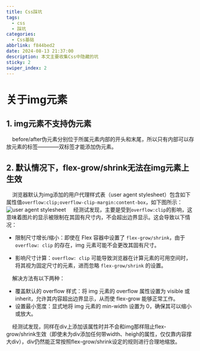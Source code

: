 ```yaml
---
title: Css踩坑
tags:
  - css
  - 踩坑
categories:
  - Css基础
abbrlink: f844bed2
date: 2024-08-13 21:37:00
description: 本文主要收集Css中隐藏的坑
sticky: 2
swiper_index: 2
---
```


# 关于img元素

## 1. img元素不支持伪元素

&nbsp;&nbsp;&nbsp;&nbsp;before/after伪元素分别位于所属元素内部的开头和末尾，所以只有内部可以存放元素的标签————双标签才能添加伪元素。

## 2. 默认情况下，flex-grow/shrink无法在img元素上生效

&nbsp;&nbsp;&nbsp;&nbsp;浏览器默认为img添加的用户代理样式表（user agent stylesheet）包含如下属性值`overflow:clip;overflow-clip-margin:content-box`，如下图所示：
![user agent stylesheet](https://cdn.jsdelivr.net/gh/wit-l/filebed@main/images/17235612150841723561152164.png)
&nbsp;&nbsp;&nbsp;&nbsp;经测试发现，主要是受到`overflow:clip`的影响，这意味着图片的显示被限制在其固有尺寸内，不会超出边界显示。这会导致以下情况：

- 限制尺寸增长/缩小：即使在 Flex 容器中设置了 `flex-grow/shrink`，由于 `overflow: clip` 的存在，img 元素可能不会更改其固有尺寸。

- 影响尺寸计算：`overflow: clip` 可能导致浏览器在计算元素的可用空间时，将其视为固定尺寸的元素，进而忽略 `flex-grow/shrink` 的设置。

&nbsp;&nbsp;&nbsp;&nbsp;解决方法有以下两种：

- 覆盖默认的 overflow 样式：将 img 元素的 overflow 属性设置为 visible 或 inherit，允许其内容超出边界显示，从而使 flex-grow 能够正常工作。
- 设置最小宽度：显式地将 img 元素的 min-width 设置为 0，确保其可以缩小或放大。

&nbsp;&nbsp;&nbsp;&nbsp;经测试发现，同样在div上添加该属性时并不会和img那样阻止flex-grow/shrink生效（即使未为div添加任何带width、heigh的属性，仅仅靠内容撑大div），div仍然能正常按照flex-grow/shrink设定的规则进行合理地缩放。
